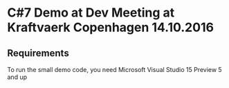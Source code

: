 # C#7 Demo at Dev Meeting at Kraftvaerk Copenhagen 14.10.2016

## Requirements
To run the small demo code, you need Microsoft Visual Studio 15 Preview 5 and up